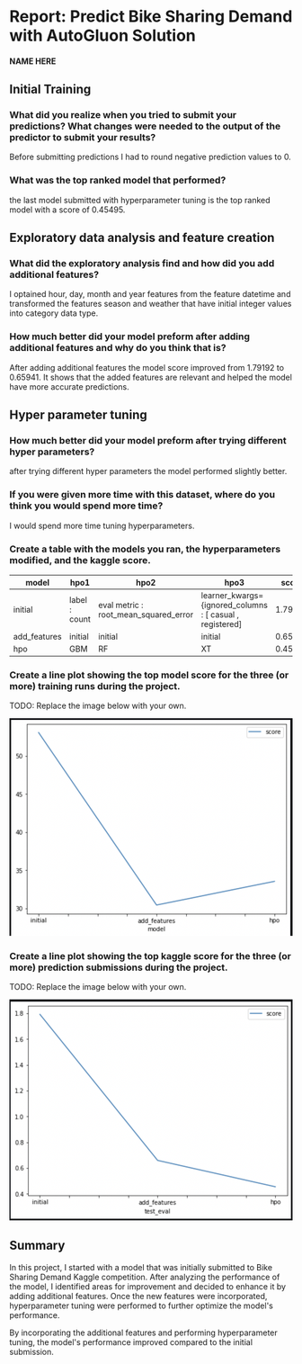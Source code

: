 # Report: Predict Bike Sharing Demand with AutoGluon Solution
#### NAME HERE

## Initial Training
### What did you realize when you tried to submit your predictions? What changes were needed to the output of the predictor to submit your results?
Before submitting predictions I had to round negative prediction values to 0.

### What was the top ranked model that performed?
the last model submitted with hyperparameter tuning is the top ranked model with a score of 0.45495.

## Exploratory data analysis and feature creation
### What did the exploratory analysis find and how did you add additional features?
I optained hour, day, month and year features from the feature datetime and transformed the features season and weather that have initial integer values into category data type.

### How much better did your model preform after adding additional features and why do you think that is?
After  adding additional features the model score improved from 1.79192 to 0.65941. It shows that the added features are relevant and helped the model have more accurate predictions.

## Hyper parameter tuning
### How much better did your model preform after trying different hyper parameters?
after trying different hyper parameters the model performed slightly better.

### If you were given more time with this dataset, where do you think you would spend more time?
I would spend more time tuning hyperparameters.

### Create a table with the models you ran, the hyperparameters modified, and the kaggle score.
|model|hpo1|hpo2|hpo3|score|
|--|--|--|--|--|
|initial|label : count |eval metric : root_mean_squared_error|learner_kwargs={ignored_columns : [ casual ,  registered]|1.79192|
|add_features|initial|initial|initial|0.65941|
|hpo|GBM|RF|XT|0.45495|

### Create a line plot showing the top model score for the three (or more) training runs during the project.

TODO: Replace the image below with your own.

![model_train_score.png](img/model_train_score.png)

### Create a line plot showing the top kaggle score for the three (or more) prediction submissions during the project.

TODO: Replace the image below with your own.

![model_test_score.png](img/model_test_score.png)

## Summary
In this project, I started with a model that was initially submitted to Bike Sharing Demand Kaggle competition. After analyzing the performance of the model, I identified areas for improvement and decided to enhance it by adding additional features. Once the new features were incorporated, hyperparameter tuning were performed to further optimize the model's performance.

By incorporating the additional features and performing hyperparameter tuning,  the model's performance improved compared to the initial submission.
